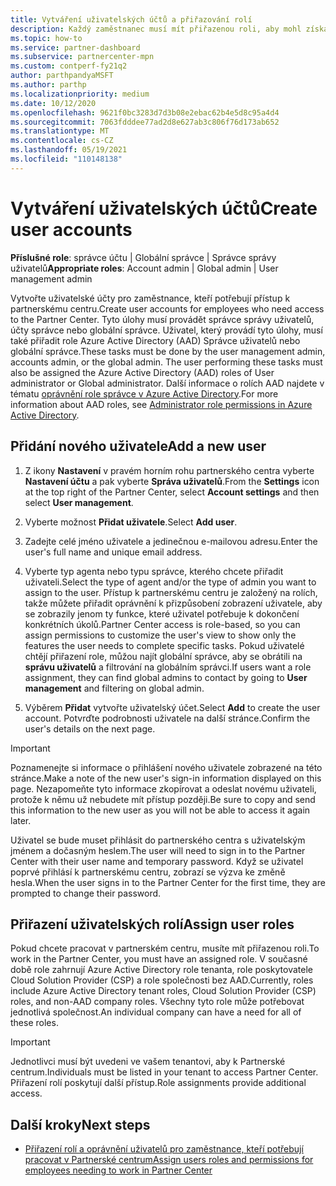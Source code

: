 ```yaml
---
title: Vytváření uživatelských účtů a přiřazování rolí
description: Každý zaměstnanec musí mít přiřazenou roli, aby mohl získat přístup k partnerskému centru. Naučte se vytvářet uživatelské účty, přiřazovat role a nastavovat oprávnění.
ms.topic: how-to
ms.service: partner-dashboard
ms.subservice: partnercenter-mpn
ms.custom: contperf-fy21q2
author: parthpandyaMSFT
ms.author: parthp
ms.localizationpriority: medium
ms.date: 10/12/2020
ms.openlocfilehash: 9621f0bc3283d7d3b08e2ebac62b4e5d8c95a4d4
ms.sourcegitcommit: 7063fdddee77ad2d8e627ab3c806f76d173ab652
ms.translationtype: MT
ms.contentlocale: cs-CZ
ms.lasthandoff: 05/19/2021
ms.locfileid: "110148138"
---
```

# <a name="create-user-accounts"></a><span data-ttu-id="ae0f7-104">Vytváření uživatelských účtů</span><span class="sxs-lookup"><span data-stu-id="ae0f7-104">Create user accounts</span></span>  

<span data-ttu-id="ae0f7-105">**Příslušné role**: správce účtu | Globální správce | Správce správy uživatelů</span><span class="sxs-lookup"><span data-stu-id="ae0f7-105">**Appropriate roles**: Account admin | Global admin | User management admin</span></span>

<span data-ttu-id="ae0f7-106">Vytvořte uživatelské účty pro zaměstnance, kteří potřebují přístup k partnerskému centru.</span><span class="sxs-lookup"><span data-stu-id="ae0f7-106">Create user accounts for employees who need access to the Partner Center.</span></span> <span data-ttu-id="ae0f7-107">Tyto úlohy musí provádět správce správy uživatelů, účty správce nebo globální správce. Uživatel, který provádí tyto úlohy, musí také přiřadit role Azure Active Directory (AAD) Správce uživatelů nebo globální správce.</span><span class="sxs-lookup"><span data-stu-id="ae0f7-107">These tasks must be done by the user management admin, accounts admin, or the global admin. The user performing these tasks must also be assigned the Azure Active Directory (AAD) roles of User administrator or Global administrator.</span></span> <span data-ttu-id="ae0f7-108">Další informace o rolích AAD najdete v tématu [oprávnění role správce v Azure Active Directory](/azure/active-directory/users-groups-roles/directory-assign-admin-roles).</span><span class="sxs-lookup"><span data-stu-id="ae0f7-108">For more information about AAD roles, see [Administrator role permissions in Azure Active Directory](/azure/active-directory/users-groups-roles/directory-assign-admin-roles).</span></span>

## <a name="add-a-new-user"></a><span data-ttu-id="ae0f7-109">Přidání nového uživatele</span><span class="sxs-lookup"><span data-stu-id="ae0f7-109">Add a new user</span></span>

1. <span data-ttu-id="ae0f7-110">Z ikony **Nastavení** v pravém horním rohu partnerského centra vyberte **Nastavení účtu** a pak vyberte **Správa uživatelů**.</span><span class="sxs-lookup"><span data-stu-id="ae0f7-110">From the **Settings** icon at the top right of the Partner Center, select **Account settings** and then select **User management**.</span></span>

2. <span data-ttu-id="ae0f7-111">Vyberte možnost **Přidat uživatele**.</span><span class="sxs-lookup"><span data-stu-id="ae0f7-111">Select **Add user**.</span></span>

3. <span data-ttu-id="ae0f7-112">Zadejte celé jméno uživatele a jedinečnou e-mailovou adresu.</span><span class="sxs-lookup"><span data-stu-id="ae0f7-112">Enter the user's full name and unique email address.</span></span>

4. <span data-ttu-id="ae0f7-113">Vyberte typ agenta nebo typu správce, kterého chcete přiřadit uživateli.</span><span class="sxs-lookup"><span data-stu-id="ae0f7-113">Select the type of agent and/or the type of admin you want to assign to the user.</span></span> <span data-ttu-id="ae0f7-114">Přístup k partnerskému centru je založený na rolích, takže můžete přiřadit oprávnění k přizpůsobení zobrazení uživatele, aby se zobrazily jenom ty funkce, které uživatel potřebuje k dokončení konkrétních úkolů.</span><span class="sxs-lookup"><span data-stu-id="ae0f7-114">Partner Center access is role-based, so you can assign permissions to customize the user's view to show only the features the user needs to complete specific tasks.</span></span>  <span data-ttu-id="ae0f7-115">Pokud uživatelé chtějí přiřazení role, můžou najít globální správce, aby se obrátili na **správu uživatelů** a filtrování na globálním správci.</span><span class="sxs-lookup"><span data-stu-id="ae0f7-115">If users want a role assignment, they can find global admins to contact by going to **User management** and filtering on global admin.</span></span>

5. <span data-ttu-id="ae0f7-116">Výběrem **Přidat** vytvořte uživatelský účet.</span><span class="sxs-lookup"><span data-stu-id="ae0f7-116">Select **Add** to create the user account.</span></span> <span data-ttu-id="ae0f7-117">Potvrďte podrobnosti uživatele na další stránce.</span><span class="sxs-lookup"><span data-stu-id="ae0f7-117">Confirm the user's details on the next page.</span></span>

> [!IMPORTANT]  
> <span data-ttu-id="ae0f7-118">Poznamenejte si informace o přihlášení nového uživatele zobrazené na této stránce.</span><span class="sxs-lookup"><span data-stu-id="ae0f7-118">Make a note of the new user's sign-in information displayed on this page.</span></span> <span data-ttu-id="ae0f7-119">Nezapomeňte tyto informace zkopírovat a odeslat novému uživateli, protože k němu už nebudete mít přístup později.</span><span class="sxs-lookup"><span data-stu-id="ae0f7-119">Be sure to copy and send this information to the new user as you will not be able to access it again later.</span></span> 

<span data-ttu-id="ae0f7-120">Uživatel se bude muset přihlásit do partnerského centra s uživatelským jménem a dočasným heslem.</span><span class="sxs-lookup"><span data-stu-id="ae0f7-120">The user will need to sign in to the Partner Center with their user name and temporary password.</span></span> <span data-ttu-id="ae0f7-121">Když se uživatel poprvé přihlásí k partnerskému centru, zobrazí se výzva ke změně hesla.</span><span class="sxs-lookup"><span data-stu-id="ae0f7-121">When the user signs in to the Partner Center for the first time, they are prompted to change their password.</span></span>

## <a name="assign-user-roles"></a><span data-ttu-id="ae0f7-122">Přiřazení uživatelských rolí</span><span class="sxs-lookup"><span data-stu-id="ae0f7-122">Assign user roles</span></span>

<span data-ttu-id="ae0f7-123">Pokud chcete pracovat v partnerském centru, musíte mít přiřazenou roli.</span><span class="sxs-lookup"><span data-stu-id="ae0f7-123">To work in the Partner Center, you must have an assigned role.</span></span>  <span data-ttu-id="ae0f7-124">V současné době role zahrnují Azure Active Directory role tenanta, role poskytovatele Cloud Solution Provider (CSP) a role společnosti bez AAD.</span><span class="sxs-lookup"><span data-stu-id="ae0f7-124">Currently, roles include Azure Active Directory tenant roles, Cloud Solution Provider (CSP) roles, and non-AAD company roles.</span></span> <span data-ttu-id="ae0f7-125">Všechny tyto role může potřebovat jednotlivá společnost.</span><span class="sxs-lookup"><span data-stu-id="ae0f7-125">An individual company can have a need for all of these roles.</span></span>

>[!Important]
><span data-ttu-id="ae0f7-126">Jednotlivci musí být uvedeni ve vašem tenantovi, aby k Partnerské centrum.</span><span class="sxs-lookup"><span data-stu-id="ae0f7-126">Individuals must be listed in your tenant to access Partner Center.</span></span> <span data-ttu-id="ae0f7-127">Přiřazení rolí poskytují další přístup.</span><span class="sxs-lookup"><span data-stu-id="ae0f7-127">Role assignments provide additional access.</span></span>

## <a name="next-steps"></a><span data-ttu-id="ae0f7-128">Další kroky</span><span class="sxs-lookup"><span data-stu-id="ae0f7-128">Next steps</span></span>

- [<span data-ttu-id="ae0f7-129">Přiřazení rolí a oprávnění uživatelů pro zaměstnance, kteří potřebují pracovat v Partnerské centrum</span><span class="sxs-lookup"><span data-stu-id="ae0f7-129">Assign users roles and permissions for employees needing to work in Partner Center</span></span>](permissions-overview.md)
